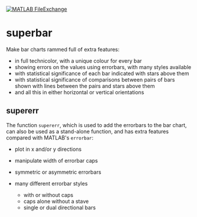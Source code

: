 [![MATLAB FileExchange](https://img.shields.io/badge/MATLAB-FileExchange-orange.svg)][fex]

superbar
========

Make bar charts rammed full of extra features: 
- in full technicolor, with a unique colour for every bar
- showing errors on the values using errorbars, with many styles available 
- with statistical significance of each bar indicated with stars above them
- with statistical significance of comparisons between pairs of bars shown with
  lines between the pairs and stars above them 
- and all this in either horizontal or vertical orientations


supererr
--------

The function `supererr`, which is used to add the errorbars to the bar chart,
can also be used as a stand-alone function, and has extra features compared
with MATLAB's `errorbar`:
- plot in x and/or y directions
- manipulate width of errorbar caps
- symmetric or asymmetric errorbars
- many different errorbar styles 
    - with or without caps
    - caps alone without a stave
    - single or dual directional bars


  [fex]:            http://mathworks.com/matlabcentral/fileexchange/57499-superbar
